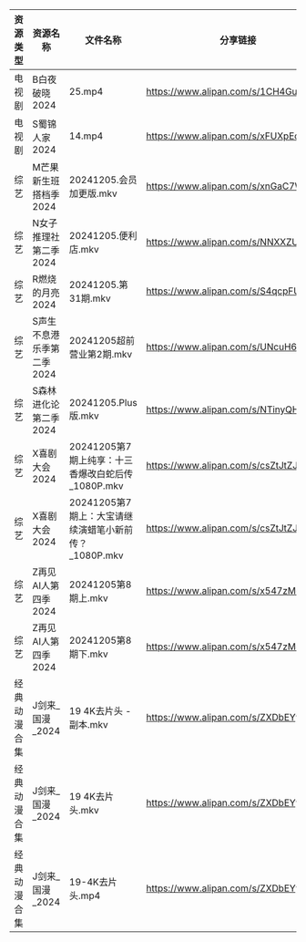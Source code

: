 | 资源类型   | 资源名称            | 文件名称                                 | 分享链接                                 | 更新时间                |
| ------ | --------------- | ------------------------------------ | ------------------------------------ | ------------------- |
| 电视剧    | B白夜破晓2024       | 25.mp4                               | https://www.alipan.com/s/1CH4Gu47Hq3 | 2024-12-05 14:05:09 |
| 电视剧    | S蜀锦人家2024       | 14.mp4                               | https://www.alipan.com/s/xFUXpEcroYn | 2024-12-05 14:06:16 |
| 综艺     | M芒果新生班搭档季2024   | 20241205.会员加更版.mkv                   | https://www.alipan.com/s/xnGaC7WzgLK | 2024-12-05 14:07:04 |
| 综艺     | N女子推理社第二季2024   | 20241205.便利店.mkv                     | https://www.alipan.com/s/NNXXZUw3FNE | 2024-12-05 14:07:19 |
| 综艺     | R燃烧的月亮2024      | 20241205.第31期.mkv                    | https://www.alipan.com/s/S4qcpFUguQa | 2024-12-05 14:07:24 |
| 综艺     | S声生不息港乐季第二季2024 | 20241205超前营业第2期.mkv                  | https://www.alipan.com/s/UNcuH6NR3w3 | 2024-12-05 14:07:29 |
| 综艺     | S森林进化论第二季2024   | 20241205.Plus版.mkv                   | https://www.alipan.com/s/NTinyQH8gfp | 2024-12-05 14:07:35 |
| 综艺     | X喜剧大会2024       | 20241205第7期上纯享：十三香爆改白蛇后传_1080P.mkv   | https://www.alipan.com/s/csZtJtZJbGQ | 2024-12-05 14:07:58 |
| 综艺     | X喜剧大会2024       | 20241205第7期上：大宝请继续演蜡笔小新前传？_1080P.mkv | https://www.alipan.com/s/csZtJtZJbGQ | 2024-12-05 14:07:58 |
| 综艺     | Z再见AI人第四季2024   | 20241205第8期上.mkv                     | https://www.alipan.com/s/x547zMqipVp | 2024-12-05 14:08:06 |
| 综艺     | Z再见AI人第四季2024   | 20241205第8期下.mkv                     | https://www.alipan.com/s/x547zMqipVp | 2024-12-05 14:08:06 |
| 经典动漫合集 | J剑来_国漫_2024     | 19 4K去片头 - 副本.mkv                    | https://www.alipan.com/s/ZXDbEYyKrjr | 2024-12-05 00:05:47 |
| 经典动漫合集 | J剑来_国漫_2024     | 19 4K去片头.mkv                         | https://www.alipan.com/s/ZXDbEYyKrjr | 2024-12-05 00:05:47 |
| 经典动漫合集 | J剑来_国漫_2024     | 19-4K去片头.mp4                         | https://www.alipan.com/s/ZXDbEYyKrjr | 2024-12-05 12:05:43 |
